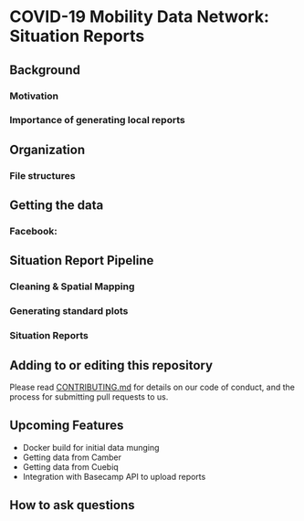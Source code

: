 # COVID-19 Mobility Data Network: Situation Reports
## Background
### Motivation
### Importance of generating local reports
## Organization
### File structures
## Getting the data
### Facebook:
## Situation Report Pipeline
### Cleaning & Spatial Mapping
### Generating standard plots
### Situation Reports
## Adding to or editing this repository

Please read [CONTRIBUTING.md](https://gist.github.com/PurpleBooth/b24679402957c63ec426) for details on our code of conduct, and the process for submitting pull requests to us.

## Upcoming Features
- Docker build for initial data munging
- Getting data from Camber
- Getting data from Cuebiq
- Integration with Basecamp API to upload reports 

## How to ask questions
